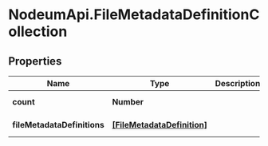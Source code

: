 # NodeumApi.FileMetadataDefinitionCollection

## Properties

Name | Type | Description | Notes
------------ | ------------- | ------------- | -------------
**count** | **Number** |  | [optional] [readonly] 
**fileMetadataDefinitions** | [**[FileMetadataDefinition]**](FileMetadataDefinition.md) |  | [optional] [readonly] 


